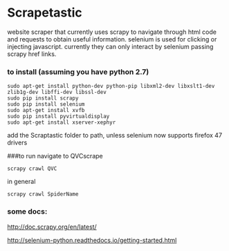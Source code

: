 # Scrapetastic
website scraper that currently uses scrapy to navigate through html code and requests to obtain useful information. selenium is used for clicking or injecting javascript. currently they can only interact by selenium passing scrapy href links.

### to install (assuming you have python 2.7)
```
sudo apt-get install python-dev python-pip libxml2-dev libxslt1-dev zlib1g-dev libffi-dev libssl-dev
sudo pip install scrapy
sudo pip install selenium
sudo apt-get install xvfb
sudo pip install pyvirtualdisplay
sudo apt-get install xserver-xephyr
```
add the Scraptastic folder to path, unless selenium now supports firefox 47 drivers

###to run navigate to QVCscrape
```
scrapy crawl QVC
```
in general 
```
scrapy crawl SpiderName
```
### some docs:
http://doc.scrapy.org/en/latest/

http://selenium-python.readthedocs.io/getting-started.html

